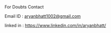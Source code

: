 For Doubts 
Contact 

Email ID : aryanbhatt1002@gmail.com

linked in : https://www.linkedin.com/in/aryanbhatt/
